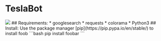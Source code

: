 # TeslaBot

<img src="https://i.ibb.co/0s17GtY/2021-04-13-11-00.png">
## Requirements:
  * googlesearch
  * requests
  * colorama
  * Python3
## Install:
Use the package manager [pip](https://pip.pypa.io/en/stable/) to install foob
```bash
pip install foobar
```
